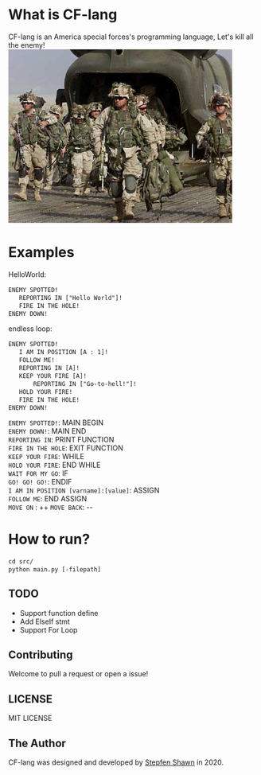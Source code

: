 # What is CF-lang
CF-lang is an America special forces's programming language, Let's kill all the enemy!    
![image](img/special-forces.jpg)  
# Examples
HelloWorld:
```
ENEMY SPOTTED!
   REPORTING IN ["Hello World"]!
   FIRE IN THE HOLE!
ENEMY DOWN!
```
  
endless loop:
```
ENEMY SPOTTED!
   I AM IN POSITION [A : 1]!
   FOLLOW ME!
   REPORTING IN [A]!
   KEEP YOUR FIRE [A]!
       REPORTING IN ["Go-to-hell!"]!
   HOLD YOUR FIRE!
   FIRE IN THE HOLE!
ENEMY DOWN!
```
  

`ENEMY SPOTTED!`: MAIN BEGIN  
`ENEMY DOWN!`:  MAIN END  
`REPORTING IN`: PRINT FUNCTION  
`FIRE IN THE HOLE`: EXIT FUNCTION  
`KEEP YOUR FIRE`: WHILE  
`HOLD YOUR FIRE`: END WHILE  
`WAIT FOR MY GO`: IF  
`GO! GO! GO!`: ENDIF  
`I AM IN POSITION [varname]:[value]`: ASSIGN  
`FOLLOW ME`: END ASSIGN  
`MOVE ON` : ++
`MOVE BACK`: --

# How to run?
```
cd src/
python main.py [-filepath]
```

## TODO
* Support function define
* Add ElseIf stmt
* Support For Loop

## Contributing
Welcome to pull a request or open a issue!

## LICENSE
MIT LICENSE

## The Author
CF-lang was designed and developed by [Stepfen Shawn](https://github.com/StepfenShawn) in 2020.